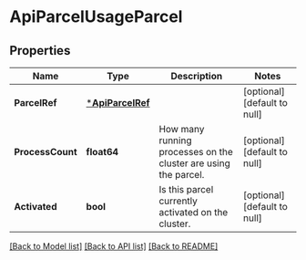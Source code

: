 # ApiParcelUsageParcel

## Properties
Name | Type | Description | Notes
------------ | ------------- | ------------- | -------------
**ParcelRef** | [***ApiParcelRef**](ApiParcelRef.md) |  | [optional] [default to null]
**ProcessCount** | **float64** | How many running processes on the cluster are using the parcel. | [optional] [default to null]
**Activated** | **bool** | Is this parcel currently activated on the cluster. | [optional] [default to null]

[[Back to Model list]](../README.md#documentation-for-models) [[Back to API list]](../README.md#documentation-for-api-endpoints) [[Back to README]](../README.md)

